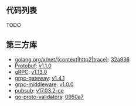 ## 代码列表

TODO

## 第三方库

- [golang.org/x/net/{context|http2|trace}](https://github.com/golang/net): [32a936](https://github.com/golang/net/tree/32a936f46389aa10549d60bd7833e54b01685d09)
- [Protobuf](https://github.com/golang/protobuf): [v1.1.0](https://github.com/golang/protobuf/releases/tag/v1.1.0)
- [gRPC](https://github.com/grpc/grpc-go): [v1.13.0](https://github.com/grpc/grpc-go/releases/tag/v1.13.0)
- [grpc-gateway](https://github.com/grpc-ecosystem/grpc-gateway): [v1.4.1](https://github.com/grpc-ecosystem/grpc-gateway/releases/tag/v1.4.1)
- [grpc-middleware](https://github.com/grpc-ecosystem/go-grpc-middleware): [v1.0.0](https://github.com/grpc-ecosystem/go-grpc-middleware/releases/tag/v1.0.0)
- [pubsub](https://godoc.org/github.com/docker/docker/pkg/pubsub): [v17.03.2-ce](https://github.com/moby/moby/releases/tag/v17.03.2-ce)
- [go-proto-validators](https://github.com/mwitkow/go-proto-validators): [0950a7](https://github.com/mwitkow/go-proto-validators/tree/0950a79900071e9f3f5979b78078c599376422fd)
